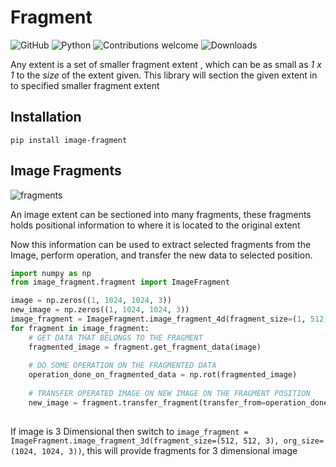 # Fragment
![GitHub](https://img.shields.io/github/license/fuzailpalnak/fragment)
![Python](https://img.shields.io/badge/python-v3.6+-blue.svg)
![Contributions welcome](https://img.shields.io/badge/contributions-welcome-orange.svg)
![Downloads](https://pepy.tech/badge/image-fragment)

Any extent is a set of smaller fragment extent , which can be as small as *1 x 1* to the *size* of the extent given.
This library will section the given extent in to specified smaller fragment extent


## Installation

    pip install image-fragment


## Image Fragments

![fragments](https://user-images.githubusercontent.com/24665570/91711219-2b7c8980-eba3-11ea-94d2-8239cf6713c4.gif)

An image extent can be sectioned into many fragments, these fragments holds positional information to where it is located 
to the original extent

Now this information can be used to extract selected fragments from the Image, perform operation, and transfer the new 
data to selected position.


```python
import numpy as np
from image_fragment.fragment import ImageFragment

image = np.zeros((1, 1024, 1024, 3))
new_image = np.zeros((1, 1024, 1024, 3))
image_fragment = ImageFragment.image_fragment_4d(fragment_size=(1, 512, 512, 3), org_size=(1, 1024, 1024, 3))
for fragment in image_fragment:
    # GET DATA THAT BELONGS TO THE FRAGMENT
    fragmented_image = fragment.get_fragment_data(image)
    
    # DO SOME OPERATION ON THE FRAGMENTED DATA
    operation_done_on_fragmented_data = np.rot(fragmented_image)
    
    # TRANSFER OPERATED IMAGE ON NEW IMAGE ON THE FRAGMENT POSITION
    new_image = fragment.transfer_fragment(transfer_from=operation_done_on_fragmented_data, transfer_to=new_image)
    
```

If image is 3 Dimensional then switch to `image_fragment = ImageFragment.image_fragment_3d(fragment_size=(512, 512, 3), org_size=(1024, 1024, 3))`, 
this will provide fragments for 3 dimensional image
